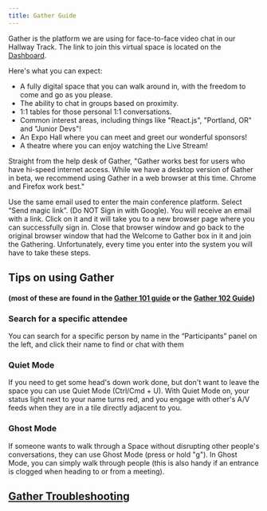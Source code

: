 ```yaml
---
title: Gather Guide
---
```

Gather is the platform we are using for face-to-face video chat in our Hallway Track. The link to join this virtual space is located on the [Dashboard](/home/dashboard).

Here's what you can expect:

- A fully digital space that you can walk around in, with the freedom to come and go as you please.
- The ability to chat in groups based on proximity.
- 1:1 tables for those personal 1:1 conversations.
- Common interest areas, including things like "React.js", "Portland, OR" and "Junior Devs"!
- An Expo Hall where you can meet and greet our wonderful sponsors!
- A theatre where you can enjoy watching the Live Stream!

Straight from the help desk of Gather, "Gather works best for users who have hi-speed internet access. While we have a desktop version of Gather in beta, we recommend using Gather in a web browser at this time. Chrome and Firefox work best."

Use the same email used to enter the main conference platform. Select “Send magic link”. (Do NOT Sign in with Google). You will receive an email with a link. Click on it and it will take you to a new browser page where you can successfully sign in. Close that browser window and go back to the original browser window that had the Welcome to Gather box in it and join the Gathering. Unfortunately, every time you enter into the system you will have to take these steps.

## Tips on using Gather 
#### (most of these are found in the [Gather 101 guide](https://support.gather.town/help/movement-and-basics) or the [Gather 102 Guide](https://support.gather.town/help/gather-102)) 

### Search for a specific attendee
You can search for a specific person by name in the “Participants” panel on the left, and click their name to find or chat with them

### Quiet Mode 
If you need to get some head's down work done, but don't want to leave the space you can use Quiet Mode (Ctrl/Cmd + U). With Quiet Mode on, your status light next to your name turns red, and you engage with other's A/V feeds when they are in a tile directly adjacent to you.

### Ghost Mode
If someone wants to walk through a Space without disrupting other people's conversations, they can use Ghost Mode (press or hold "g"). In Ghost Mode, you can simply walk through people (this is also handy if an entrance is clogged when heading to or from a meeting). 

## **[Gather Troubleshooting](https://support.gather.town/help/troubleshooting-checklist)**
